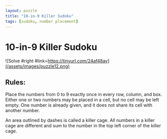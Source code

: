 ```yaml
---
layout: puzzle
title: "10-in-9 Killer Sudoku"
tags: [sudoku, number placement]
---
```


# 10-in-9 Killer Sudoku

![Solve #right #link=https://tinyurl.com/24af48ay](/assets/images/puzzle12.png)

## Rules:

Place the numbers from 0 to 9 exactly once in every row, column, and box. Either one or two numbers may be placed in a cell, but no cell may be left empty. One number is already given, and it does not share its cell with another number.

An area outlined by dashes is called a killer cage. All numbers in a killer cage are different and sum to the number in the top left corner of the killer cage. 